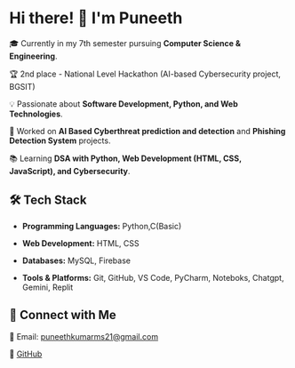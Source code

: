 # Hi there! 👋 I'm Puneeth  

🎓 Currently in my 7th semester pursuing **Computer Science & Engineering**.

🏆 2nd place - National Level Hackathon (AI-based Cybersecurity project, BGSIT)

💡 Passionate about **Software Development, Python, and Web Technologies**.  

🚀 Worked on **AI Based Cyberthreat prediction and detection** and **Phishing Detection System** projects.  

📚 Learning **DSA with Python, Web Development (HTML, CSS, JavaScript), and Cybersecurity**.  


## 🛠️ Tech Stack  
- **Programming Languages:** Python,C(Basic)  
- **Web Development:** HTML, CSS  

- **Databases:** MySQL, Firebase  

- **Tools & Platforms:** Git, GitHub, VS Code, PyCharm, Noteboks, Chatgpt, Gemini, Replit  


## 📌 Connect with Me  
📧 Email: [puneethkumarms21@gmail.com](mailto:puneethkumarms21@gmail.com)  

🔗 [GitHub](https://github.com/PuneethKumarMS)
